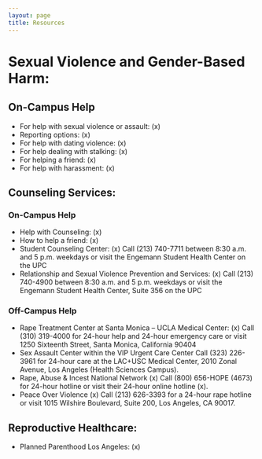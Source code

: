 ```yaml
---
layout: page
title: Resources
---
```


# Sexual Violence and Gender-Based Harm:

## On-Campus Help

* For help with sexual violence or assault: (x)
* Reporting options: (x)
* For help with dating violence: (x)
* For help dealing with stalking: (x)
* For helping a friend: (x)
* For help with harassment: (x)

## Counseling Services:

### On-Campus Help

* Help with Counseling: (x)
* How to help a friend: (x)
* Student Counseling Center: (x)
Call (213) 740-7711 between 8:30 a.m. and 5 p.m. weekdays or visit the Engemann Student Health Center on the UPC
* Relationship and Sexual Violence Prevention and Services: (x)
Call (213) 740-4900 between 8:30 a.m. and 5 p.m. weekdays or visit the Engemann Student Health Center, Suite 356 on the UPC

### Off-Campus Help

* Rape Treatment Center at Santa Monica – UCLA Medical Center: (x)
Call (310) 319-4000 for 24-hour help and 24-hour emergency care or visit 1250 Sixteenth Street, Santa Monica, California 90404
* Sex Assault Center within the VIP Urgent Care Center
Call (323) 226-3961 for 24-hour care at the LAC+USC Medical Center, 2010 Zonal Avenue, Los Angeles (Health Sciences Campus).
* Rape, Abuse & Incest National Network (x)
Call (800) 656-HOPE (4673) for 24-hour hotline or visit their 24-hour online hotline (x).
* Peace Over Violence (x)
Call (213) 626-3393 for a 24-hour rape hotline or visit 1015 Wilshire Boulevard, Suite 200, Los Angeles, CA 90017.

## Reproductive Healthcare:

* Planned Parenthood Los Angeles: (x)
